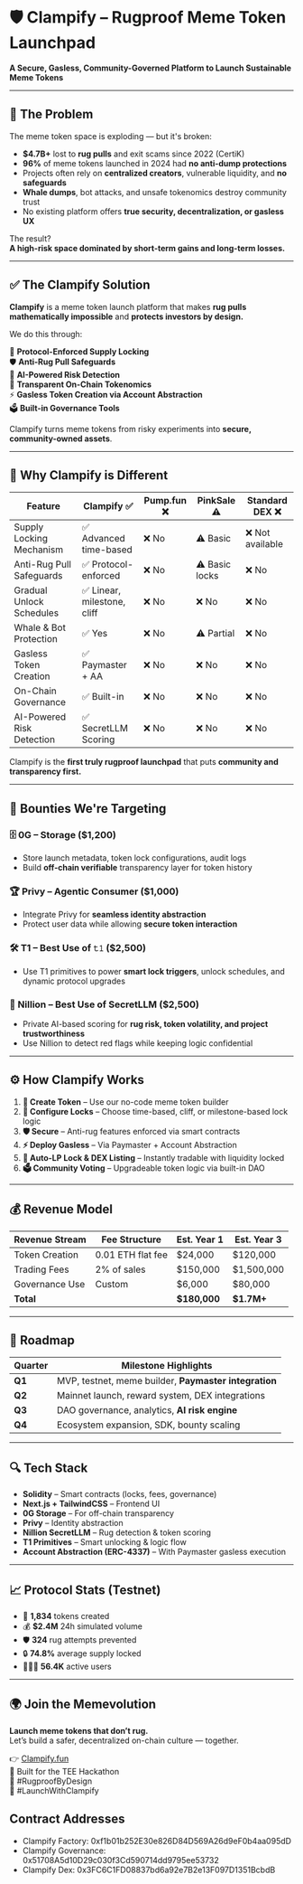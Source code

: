 # 🛡️ Clampify – Rugproof Meme Token Launchpad  
**A Secure, Gasless, Community-Governed Platform to Launch Sustainable Meme Tokens**  

---

## 🚨 The Problem

The meme token space is exploding — but it's broken:

- **$4.7B+** lost to **rug pulls** and exit scams since 2022 (CertiK)
- **96%** of meme tokens launched in 2024 had **no anti-dump protections**
- Projects often rely on **centralized creators**, vulnerable liquidity, and **no safeguards**
- **Whale dumps**, bot attacks, and unsafe tokenomics destroy community trust
- No existing platform offers **true security, decentralization, or gasless UX**

The result?  
**A high-risk space dominated by short-term gains and long-term losses.**

---

## ✅ The Clampify Solution

**Clampify** is a meme token launch platform that makes **rug pulls mathematically impossible** and **protects investors by design.**

We do this through:

🔐 **Protocol-Enforced Supply Locking**  
🛡️ **Anti-Rug Pull Safeguards**  
🧠 **AI-Powered Risk Detection**  
🧾 **Transparent On-Chain Tokenomics**  
⚡ **Gasless Token Creation via Account Abstraction**  
🗳️ **Built-in Governance Tools**

Clampify turns meme tokens from risky experiments into **secure, community-owned assets**.

---

## 🧠 Why Clampify is Different

| Feature                     | Clampify ✅ | Pump.fun ❌ | PinkSale ⚠️ | Standard DEX ❌ |
|----------------------------|-------------|-------------|-------------|----------------|
| Supply Locking Mechanism   | ✅ Advanced time-based | ❌ No | ⚠️ Basic | ❌ Not available |
| Anti-Rug Pull Safeguards   | ✅ Protocol-enforced | ❌ No | ⚠️ Basic locks | ❌ No |
| Gradual Unlock Schedules   | ✅ Linear, milestone, cliff | ❌ No | ❌ No | ❌ No |
| Whale & Bot Protection     | ✅ Yes | ❌ No | ⚠️ Partial | ❌ No |
| Gasless Token Creation     | ✅ Paymaster + AA | ❌ No | ❌ No | ❌ No |
| On-Chain Governance        | ✅ Built-in | ❌ No | ❌ No | ❌ No |
| AI-Powered Risk Detection  | ✅ SecretLLM Scoring | ❌ No | ❌ No | ❌ No |

Clampify is the **first truly rugproof launchpad** that puts **community and transparency first.**

---

## 🎯 Bounties We're Targeting

### 🗄️ 0G – Storage ($1,200)
- Store launch metadata, token lock configurations, audit logs
- Build **off-chain verifiable** transparency layer for token history

### 🏆 Privy – Agentic Consumer ($1,000)
- Integrate Privy for **seamless identity abstraction**
- Protect user data while allowing **secure token interaction**

### 🛠️ T1 – Best Use of `𝚝𝟷` ($2,500)
- Use T1 primitives to power **smart lock triggers**, unlock schedules, and dynamic protocol upgrades

### 🙈 Nillion – Best Use of SecretLLM ($2,500)
- Private AI-based scoring for **rug risk, token volatility, and project trustworthiness**
- Use Nillion to detect red flags while keeping logic confidential

---

## ⚙️ How Clampify Works

1. **🧱 Create Token** – Use our no-code meme token builder  
2. **🔐 Configure Locks** – Choose time-based, cliff, or milestone-based lock logic  
3. **🛡️ Secure** – Anti-rug features enforced via smart contracts  
4. **⚡ Deploy Gasless** – Via Paymaster + Account Abstraction  
5. **🔄 Auto-LP Lock & DEX Listing** – Instantly tradable with liquidity locked  
6. **🗳️ Community Voting** – Upgradeable token logic via built-in DAO  

---

## 💰 Revenue Model

| Revenue Stream  | Fee Structure     | Est. Year 1 | Est. Year 3 |
|-----------------|-------------------|-------------|-------------|
| Token Creation  | 0.01 ETH flat fee | $24,000     | $120,000    |
| Trading Fees    | 2% of sales       | $150,000    | $1,500,000  |
| Governance Use  | Custom            | $6,000      | $80,000     |
| **Total**       |                   | **$180,000** | **$1.7M+**  |

---

## 📅 Roadmap

| Quarter | Milestone Highlights |
|---------|----------------------|
| **Q1**  | MVP, testnet, meme builder, **Paymaster integration** |
| **Q2**  | Mainnet launch, reward system, DEX integrations |
| **Q3**  | DAO governance, analytics, **AI risk engine** |
| **Q4**  | Ecosystem expansion, SDK, bounty scaling |

---

## 🔍 Tech Stack

- **Solidity** – Smart contracts (locks, fees, governance)  
- **Next.js + TailwindCSS** – Frontend UI  
- **0G Storage** – For off-chain transparency  
- **Privy** – Identity abstraction  
- **Nillion SecretLLM** – Rug detection & token scoring  
- **T1 Primitives** – Smart unlocking & logic flow  
- **Account Abstraction (ERC-4337)** – With Paymaster gasless execution  

---

## 📈 Protocol Stats (Testnet)

- 🧱 **1,834** tokens created  
- 💰 **$2.4M** 24h simulated volume  
- 🛡️ **324** rug attempts prevented  
- 🔒 **74.8%** average supply locked  
- 🧑‍🤝‍🧑 **56.4K** active users


---

## 🌍 Join the Memevolution

**Launch meme tokens that don’t rug.**  
Let’s build a safer, decentralized on-chain culture — together.

👉 [Clampify.fun](https://clampify.fun)  
🧠 Built for the TEE Hackathon  
🔐 #RugproofByDesign  
🚀 #LaunchWithClampify  


## Contract Addresses

- Clampify Factory: 0xf1b01b252E30e826D84D569A26d9eF0b4aa095dD
- Clampify Governance: 0x51708A5d10D29c030f3Cd590714dd9795ee53732
- Clampify Dex: 0x3FC6C1FD08837bd6a92e7B2e13F097D1351BcbdB

